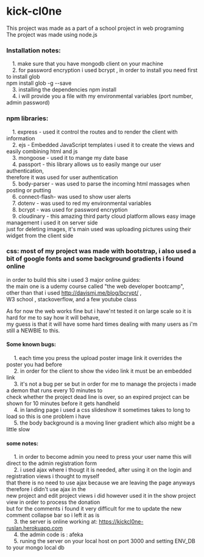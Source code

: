 # kick-cl0ne
This project was made as a part of a school project in web programing  
The project was made using node.js  
### Installation notes:  
&nbsp;&nbsp;&nbsp;&nbsp;1. make sure that you have mongodb client on your machine  
&nbsp;&nbsp;&nbsp;&nbsp;2. for password encryption i used bcrypt , in order to install you need first to install glob  
        npm install glob -g --save  
&nbsp;&nbsp;&nbsp;&nbsp;3. installing the dependencies npm install  
&nbsp;&nbsp;&nbsp;&nbsp;4. i will provide you a file with my environmental variables (port number, admin password)  
### npm libraries:  
&nbsp;&nbsp;&nbsp;&nbsp;1. express      - used it control the routes and to render the client with information  
&nbsp;&nbsp;&nbsp;&nbsp;2. ejs          - Embedded JavaScript templates i used it to create the views and easily combining html and js  
&nbsp;&nbsp;&nbsp;&nbsp;3. mongoose     - used it to mange my date base  
&nbsp;&nbsp;&nbsp;&nbsp;4. passport     - this library allows us to easily mange our user authentication,  
                        therefore it was used for user authentication  
&nbsp;&nbsp;&nbsp;&nbsp;5. body-parser  - was used to parse the incoming html massages when posting or putting  
&nbsp;&nbsp;&nbsp;&nbsp;6. connect-flash- was used to show user alerts  
&nbsp;&nbsp;&nbsp;&nbsp;7. dotenv       - was used to red my environmental variables  
&nbsp;&nbsp;&nbsp;&nbsp;8. bcrypt       - was used for password encryption  
&nbsp;&nbsp;&nbsp;&nbsp;9. cloudinary   - this amazing third party cloud platform allows easy image management i used it on server side  
                      just for deleting images, it's main used was uploading pictures using their widget from the client side  
### css: most of my project was made with bootstrap, i also used a bit of google fonts and some background gradients i found online  
  
in order to build this site i used 3 major online guides:  
    the main one is a udemy course called "the web developer bootcamp",  
    other than that i used http://davismj.me/blog/bcrypt/ ,  
    W3 school , stackoverflow, and a few youtube class  
   
As for now the web works fine but i have'nt tested it on large scale so it is hard for me to say how it will behave,  
my guess is that it will have some hard times dealing with many users as i'm still a NEWBIE to this.  
#### Some known bugs:  
&nbsp;&nbsp;&nbsp;&nbsp;   1. each time you press the upload poster image link it overrides the poster you had before  
&nbsp;&nbsp;&nbsp;&nbsp;    2. in order for the client to show the video link it must be an embedded link  
&nbsp;&nbsp;&nbsp;&nbsp;    3. it's not a bug per se but in order for me to manage the projects i made a demon that runs every 10 minutes to  
        check whether the project dead line is over, so an expired project can be shown for 10 minutes before it gets handheld  
&nbsp;&nbsp;&nbsp;&nbsp;    4. in landing page i used a css slideshow it sometimes takes to long to load so this is one problem i have  
&nbsp;&nbsp;&nbsp;&nbsp;    5. the body background is a moving liner gradient which also might be a little slow  
  
#### some notes:  
&nbsp;&nbsp;&nbsp;&nbsp;    1. in order to become admin you need to press your user name this will direct to the admin registration form  
&nbsp;&nbsp;&nbsp;&nbsp;    2. i used ajax where i thougt it is needed, after using it on the login and registration views i thought to myself  
        that there is no need to use ajax because we are leaving the page anyways therefore i didn't use ajax in the  
        new project and edit project views i did however used it in the show project view in order to process the donation  
        but for the comments i found it very difficult for me to update the new comment collapse bar so i left it as is  
 &nbsp;&nbsp;&nbsp;&nbsp;   3. the server is online working at: https://kickcl0ne-ruslan.herokuapp.com  
&nbsp;&nbsp;&nbsp;&nbsp;    4. the admin code is : afeka  
&nbsp;&nbsp;&nbsp;&nbsp;    5. runing the server on your local host on port 3000 and setting ENV_DB to your mongo local db  

